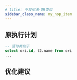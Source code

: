 ```yaml
---
# title: 不良用法-OR类似
sidebar_class_name: my_nop_item
---
```

## 原执行计划
```sql
-- 语句类似于
select ori.id, t2.name from ori
...
```


## 优化建议


